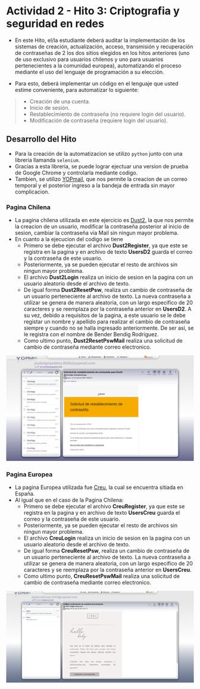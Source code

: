 Actividad 2 - Hito 3: Criptografia y seguridad en redes
===============
- En este Hito, el/la estudiante deberá auditar la implementación de los sistemas de creación, actualización, acceso, transmisión y recuperación de contraseñas de 2 los dos sitios elegidos en los hitos anteriores (uno de uso exclusivo para usuarios chilenos y uno para usuarios pertenecientes a la comunidad europea), automatizando el proceso mediante el uso del lenguaje de programación a su elección.

- Para esto, deberá implementar un código en el lenguaje que usted estime conveniente, para automatizar lo siguiente:
>
> - Creación de una cuenta.
> - Inicio de sesión.
> - Restablecimiento de contraseña (no requiere login del usuario).
> - Modificación de contraseña (requiere login del usuario).
> 

## Desarrollo del Hito

- Para la creación de la automatizacion se utilizo `python` junto con una libreria llamanda `selenium`.
- Gracias a esta libreria, se puede lograr ejectuar una version de prueba de Google Chrome y controlarla mediante codigo.
- Tambien, se utilizo [YOPmail](https://yopmail.com/es/), que nos permite la creacion de un correo temporal y el posterior ingreso a la bandeja de entrada sin mayor complicacion.


### Pagina Chilena 

- La pagina chilena utilizada en este ejercicio es [Dust2](https://dust2.gg/), la que nos permite la creacion de un usuario, modificar la contraseña posterior al inicio de sesion, cambiar la contraseña via Mail sin ningun mayor problema.
- En cuanto a la ejecucion del codigo se tiene
  - Primero se debe ejecutar el archivo **Dust2Register**, ya que este se registra en la pagina y en archivo de texto **UsersD2** guarda el correo y la contraseña de este usuario. 
  - Posteriormente, ya se pueden ejecutar el resto de archivos sin ningun mayor problema.
  - El archivo **Dust2Login** realiza un inicio de sesion en la pagina con un usuario aleatorio desde el archivo de texto.
  - De igual forma **Dust2ResetPsw**, realiza un cambio de contraseña de un usuario perteneciente al archivo de texto. La nueva contraseña a utilizar se genera de manera aleatoria, con un largo especifico de 20 caracteres y se reemplaza por la contraseña anterior en **UsersD2**. A su vez, debido a requisitos de la pagina, a este usuario se le debe registar un nombre y apellido para realizar el cambio de contraseña siempre y cuando no se halla ingresado anteriormente. De ser así, se le registra con el nombre de Bender Bendig Rodriguez. 
  - Como ultimo punto, **Dust2ResetPswMail** realiza una solicitud de cambio de contraseña mediante correo electronico.

![Cambio de contraseña via correo electronico](PaginaChilena/ResetPswMail.png)

### Pagina Europea 

- La pagina Europea utilizada fue [Creu](https://www.creushop.com/es/), la cual se encuentra sitiada en España.
- Al igual que en el caso de la Pagina Chilena:
  - Primero se debe ejecutar el archivo **CreuRegister**, ya que este se registra en la pagina y en archivo de texto **UsersCreu** guarda el correo y la contraseña de este usuario.
  - Posteriormente, ya se pueden ejecutar el resto de archivos sin ningun mayor problema.
  - El archivo **CreuLogin** realiza un inicio de sesion en la pagina con un usuario aleatorio desde el archivo de texto.
  - De igual forma **CreuResetPsw**, realiza un cambio de contraseña de un usuario perteneciente al archivo de texto. La nueva contraseña a utilizar se genera de manera aleatoria, con un largo especifico de 20 caracteres y se reemplaza por la contraseña anterior en **UsersCreu**.
  - Como ultimo punto, **CreuResetPswMail** realiza una solicitud de cambio de contraseña mediante correo electronico.
 
 ![Cambio de contraseña via correo electronico](PaginaEuropea/ResetPswMail.png)
